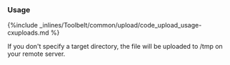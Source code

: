 <!-- post: -->


### Usage



{%include _inlines/Toolbelt/common/upload/code_upload_usage-cxuploads.md %}




If you don't specify a target directory, the file will be uploaded to /tmp on your remote server.

